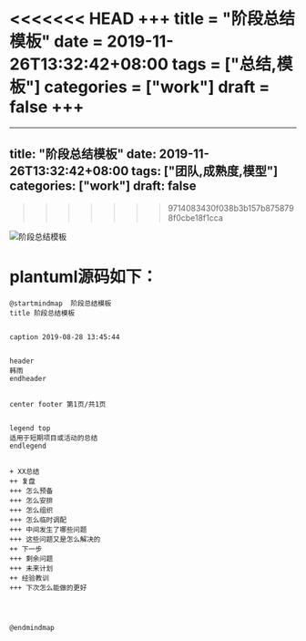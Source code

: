 <<<<<<< HEAD
+++
title = "阶段总结模板"
date = 2019-11-26T13:32:42+08:00
tags = ["总结,模板"]
categories = ["work"]
draft = false
+++
=======
---
title: "阶段总结模板"
date: 2019-11-26T13:32:42+08:00
tags: ["团队,成熟度,模型"]
categories: ["work"]
draft: false
---
>>>>>>> 9714083430f038b3b157b8758798f0cbe18f1cca

![阶段总结模板](https://pic1.superbed.cn/item/5ddcb8b08e0e2e3ee982780f.png)

# plantuml源码如下：

```
@startmindmap  阶段总结模板
title 阶段总结模板


caption 2019-08-28 13:45:44


header
韩雨
endheader


center footer 第1页/共1页


legend top
适用于短期项目或活动的总结
endlegend


+ XX总结
++ 复盘
+++ 怎么预备
+++ 怎么安排
+++ 怎么组织
+++ 怎么临时调配
+++ 中间发生了哪些问题
+++ 这些问题又是怎么解决的
++ 下一步
+++ 剩余问题
+++ 未来计划
++ 经验教训
+++ 下次怎么能做的更好




@endmindmap
```